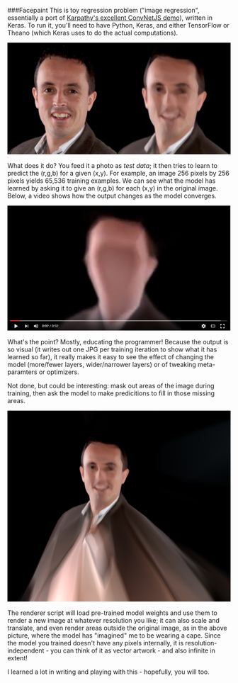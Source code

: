 ###Facepaint
This is toy regression problem ("image regression", essentially a port of [Karpathy's excellent ConvNetJS demo](http://cs.stanford.edu/people/karpathy/convnetjs/demo/image_regression.html)), written in Keras.  To run it, you'll need to have Python, Keras, and either TensorFlow or Theano (which Keras uses to do the actual computations).

![Example of a target image and the final output image](images/target_and_learnt_image.jpg)

What does it do?  You feed it a photo as *test data*; it then tries to learn to predict the (r,g,b) for a given (x,y).  For example, an image 256 pixels by 256 pixels yields 65,536 training examples.  We can see what the model has learned by asking it to give an (r,g,b) for each (x,y) in the original image.  Below, a video shows how the output changes as the model converges.

[![Training progression, one frame per epoch](images/video_link.png)](https://www.youtube.com/watch?v=dRIUYYNMA-M)

What's the point? Mostly, educating the programmer!  Because the output is so visual (it writes out one JPG per training iteration to show what it has learned so far), it really makes it easy to see the effect of changing the model (more/fewer layers, wider/narrower layers) or of tweaking meta-paramters or optimizers.  


Not done, but could be interesting: mask out areas of the image during training, then ask the model to make predicitions to fill in those missing areas.

![Example output from the renderer script](images/extreme_extrapolation_ed.png)

The renderer script will load pre-trained model weights and use them to render a new image at whatever resolution you like; it can also scale and translate, and even render areas outside the original image, as in the above picture, where the model has "imagined" me to be wearing a cape.  Since the model you trained doesn't have any pixels internally, it is resolution-independent - you can think of it as vector artwork - and also infinite in extent!

I learned a lot in writing and playing with this - hopefully, you will too.
